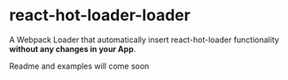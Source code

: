 # react-hot-loader-loader
A Webpack Loader that automatically insert react-hot-loader functionality **without any changes in your App**.

Readme and examples will come soon